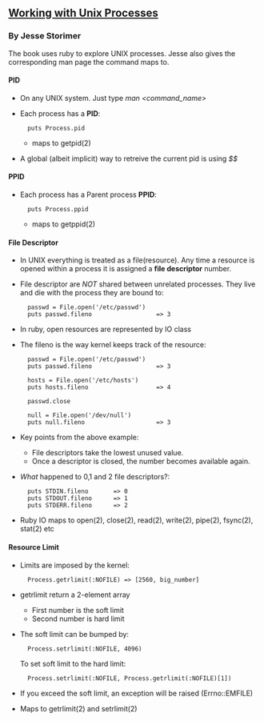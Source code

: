 ## [ Working with Unix Processes ](http://www.jstorimer.com/products/working-with-unix-processes)
### By Jesse Storimer

The book uses ruby to explore UNIX processes. Jesse also gives the corresponding man page the command maps to.

#### PID
* On any UNIX system. Just type *man <command_name>*
* Each process has a **PID**:

        puts Process.pid
    - maps to getpid(2)
* A global (albeit implicit) way to retreive the current pid is using *$$*
#### PPID
* Each process has a Parent process **PPID**:

        puts Process.ppid
    - maps to getppid(2)

#### File Descriptor
* In UNIX everything is treated as a file(resource). Any time a resource is opened within a process it is assigned a **file descriptor** number.
* File descriptor are *NOT* shared between unrelated processes. They live and die with the process they are bound to:

        passwd = File.open('/etc/passwd')
        puts passwd.fileno                  => 3
* In ruby, open resources are represented by IO class
* The fileno is the way kernel keeps track of the resource:

        passwd = File.open('/etc/passwd')
        puts passwd.fileno                  => 3

        hosts = File.open('/etc/hosts')
        puts hosts.fileno                   => 4

        passwd.close

        null = File.open('/dev/null')
        puts null.fileno                    => 3
* Key points from the above example:
    - File descriptors take the lowest unused value.
    - Once a descriptor is closed, the number becomes available again.
* *What* happened to 0,1 and 2 file descriptors?:

        puts STDIN.fileno       => 0
        puts STDOUT.fileno      => 1
        puts STDERR.fileno      => 2

* Ruby IO maps to open(2), close(2), read(2), write(2), pipe(2), fsync(2), stat(2) etc

#### Resource Limit
* Limits are imposed by the kernel:

        Process.getrlimit(:NOFILE) => [2560, big_number]
* getrlimit return a 2-element array
    - First number is the soft limit
    - Second number is hard limit
* The soft limit can be bumped by:

        Process.setrlimit(:NOFILE, 4096)

    To set soft limit to the hard limit:

        Process.setrlimit(:NOFILE, Process.getrlimit(:NOFILE)[1])
* If you exceed the soft limit, an exception will be raised (Errno::EMFILE)
* Maps to getrlimit(2) and setrlimit(2)

